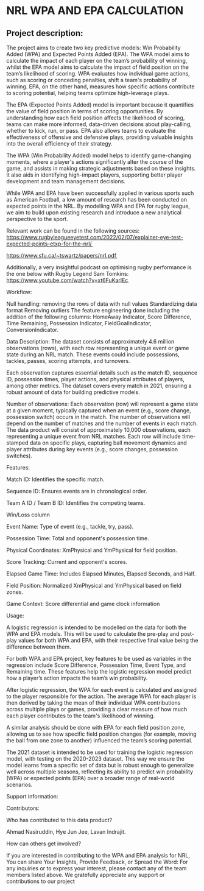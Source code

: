 # NRL WPA AND EPA CALCULATION

## Project description:

The project aims to create two key predictive models: Win Probability Added (WPA) and Expected Points Added (EPA). The WPA model aims to calculate the impact of each player on the team’s probability of winning, whilst the EPA model aims to calculate the impact of field position on the team’s likelihood of scoring. 
WPA evaluates how individual game actions, such as scoring or conceding penalties, shift a team's probability of winning. EPA, on the other hand, measures how specific actions contribute to scoring potential, helping teams optimize high-leverage plays.

The EPA (Expected Points Added) model is important because it quantifies the value of field position in terms of scoring opportunities. By understanding how each field position affects the likelihood of scoring, teams can make more informed, data-driven decisions about play-calling, whether to kick, run, or pass. EPA also allows teams to evaluate the effectiveness of offensive and defensive plays, providing valuable insights into the overall efficiency of their strategy.

The WPA (Win Probability Added) model helps to identify game-changing moments, where a player's actions significantly alter the course of the game, and assists in making strategic adjustments based on these insights. It also aids in identifying high-impact players, supporting better player development and team management decisions.

While WPA and EPA have been successfully applied in various sports such as American Football, a low amount of research has been conducted on expected points in the NRL. By modelling WPA and EPA for rugby league, we aim to build upon existing research and introduce a new analytical perspective to the sport. 

Relevant work can be found in the following sources:
https://www.rugbyleagueeyetest.com/2022/02/07/explainer-eye-test-expected-points-etxp-for-the-nrl/ 

https://www.sfu.ca/~tswartz/papers/nrl.pdf 

Additionally, a very insightful podcast on optimising rugby performance is the one below with Rugby Legend Sam Tomkins:
https://www.youtube.com/watch?v=xt6FuKarlEc 

Workflow: 

Null handling: removing the rows of data with null values Standardizing data format Removing outliers
The feature engineering done including the addition of the following columns: HomeAway Indicator, Score Difference, Time Remaining, Possession Indicator, FieldGoalIndicator, ConversionIndicator.

Data Description:
The dataset consists of approximately 4.6 million observations (rows), with each row representing a unique event or game state during an NRL match. These events could include possessions, tackles, passes, scoring attempts, and turnovers.

Each observation captures essential details such as the match ID, sequence ID, possession times, player actions, and physical attributes of players, among other metrics. The dataset covers every match in 2021, ensuring a robust amount of data for building predictive models.

Number of observations:
Each observation (row) will represent a game state at a given moment, typically captured when an event (e.g., score change, possession switch) occurs in the match. The number of observations will depend on the number of matches and the number of events in each match.
The data product will consist of approximately 10,000 observations, each representing a unique event from NRL matches. Each row will include time-stamped data on specific plays, capturing ball movement dynamics and player attributes during key events (e.g., score changes, possession switches).

Features:

Match ID: Identifies the specific match.

Sequence ID: Ensures events are in chronological order.

Team A ID / Team B ID: Identifies the competing teams.

Win/Loss column

Event Name: Type of event (e.g., tackle, try, pass).

Possession Time: Total and opponent's possession time.

Physical Coordinates: XmPhysical and YmPhysical for field position.

Score Tracking: Current and opponent's scores.

Elapsed Game Time: Includes Elapsed Minutes, Elapsed Seconds, and Half.

Field Position: Normalized XmPhysical and YmPhysical based on field zones.

Game Context: Score differential and game clock information

Usage:

A logistic regression is intended to be modelled on the data for both the WPA and EPA models. This will be used to calculate the pre-play and post-play values for both WPA and EPA, with their respective final value being the difference between them. 

For both WPA and EPA project, key features to be used as variables in the regression include Score Difference, Possession Time, Event Type, and Remaining time. These features help the logistic regression model predict how a player’s action impacts the team’s win probability.

After logistic regression, the WPA for each event is calculated and assigned to the player responsible for the action. The average WPA for each player is then derived by taking the mean of their individual WPA contributions across multiple plays or games, providing a clear measure of how much each player contributes to the team's likelihood of winning.

A similar analysis should be done with EPA for each field position zone, allowing us to see how specific field position changes (for example, moving the ball from one zone to another) influenced the team’s scoring potential.

The 2021 dataset is intended to be used for training the logistic regression model, with testing on the 2020-2023 dataset. This way we ensure the model learns from a specific set of data but is robust enough to generalize well across multiple seasons, reflecting its ability to predict win probability (WPA) or expected points (EPA) over a broader range of real-world scenarios.

Support information: 

Contributors: 

Who has contributed to this data product? 

Ahmad Nasiruddin, Hye Jun Jee, Lavan Indrajit.

How can others get involved?

If you are interested in contributing to the WPA and EPA analysis for NRL, You can share Your Insights, Provide Feedback, or Spread the Word: For any inquiries or to express your interest, please contact any of the team members listed above. We gratefully appreciate any support or contributions to our project
